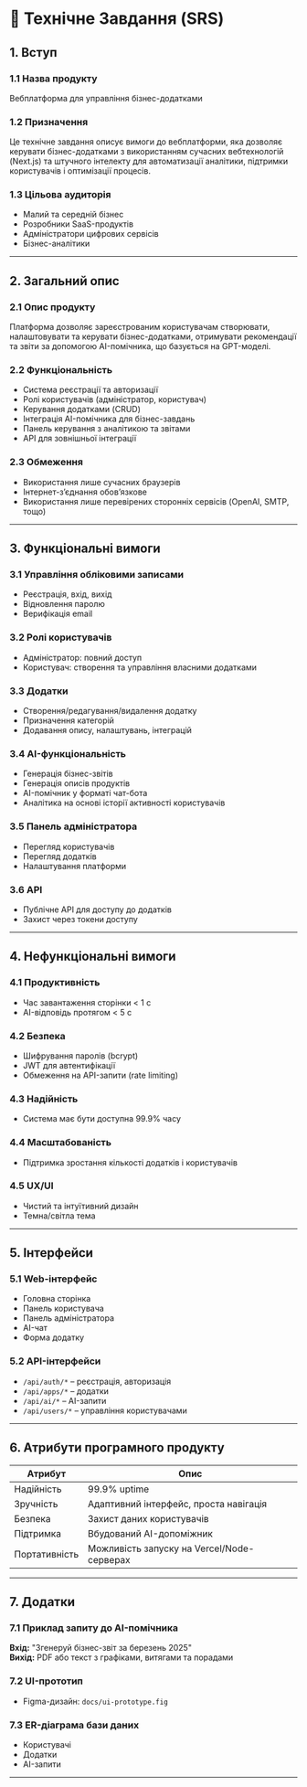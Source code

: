 # 📄 Технічне Завдання (SRS)

## 1. Вступ

### 1.1 Назва продукту
Вебплатформа для управління бізнес-додатками

### 1.2 Призначення
Це технічне завдання описує вимоги до вебплатформи, яка дозволяє керувати бізнес-додатками з використанням сучасних вебтехнологій (Next.js) та штучного інтелекту для автоматизації аналітики, підтримки користувачів і оптимізації процесів.

### 1.3 Цільова аудиторія
- Малий та середній бізнес
- Розробники SaaS-продуктів
- Адміністратори цифрових сервісів
- Бізнес-аналітики

---

## 2. Загальний опис

### 2.1 Опис продукту
Платформа дозволяє зареєстрованим користувачам створювати, налаштовувати та керувати бізнес-додатками, отримувати рекомендації та звіти за допомогою AI-помічника, що базується на GPT-моделі.

### 2.2 Функціональність
- Система реєстрації та авторизації
- Ролі користувачів (адміністратор, користувач)
- Керування додатками (CRUD)
- Інтеграція AI-помічника для бізнес-завдань
- Панель керування з аналітикою та звітами
- API для зовнішньої інтеграції

### 2.3 Обмеження
- Використання лише сучасних браузерів
- Інтернет-з’єднання обов’язкове
- Використання лише перевірених сторонніх сервісів (OpenAI, SMTP, тощо)

---

## 3. Функціональні вимоги

### 3.1 Управління обліковими записами
- Реєстрація, вхід, вихід
- Відновлення паролю
- Верифікація email

### 3.2 Ролі користувачів
- Адміністратор: повний доступ
- Користувач: створення та управління власними додатками

### 3.3 Додатки
- Створення/редагування/видалення додатку
- Призначення категорій
- Додавання опису, налаштувань, інтеграцій

### 3.4 AI-функціональність
- Генерація бізнес-звітів
- Генерація описів продуктів
- AI-помічник у форматі чат-бота
- Аналітика на основі історії активності користувачів

### 3.5 Панель адміністратора
- Перегляд користувачів
- Перегляд додатків
- Налаштування платформи

### 3.6 API
- Публічне API для доступу до додатків
- Захист через токени доступу

---

## 4. Нефункціональні вимоги

### 4.1 Продуктивність
- Час завантаження сторінки < 1 с
- AI-відповідь протягом < 5 с

### 4.2 Безпека
- Шифрування паролів (bcrypt)
- JWT для автентифікації
- Обмеження на API-запити (rate limiting)

### 4.3 Надійність
- Система має бути доступна 99.9% часу

### 4.4 Масштабованість
- Підтримка зростання кількості додатків і користувачів

### 4.5 UX/UI
- Чистий та інтуїтивний дизайн
- Темна/світла тема

---

## 5. Інтерфейси

### 5.1 Web-інтерфейс
- Головна сторінка
- Панель користувача
- Панель адміністратора
- AI-чат
- Форма додатку

### 5.2 API-інтерфейси
- `/api/auth/*` – реєстрація, авторизація
- `/api/apps/*` – додатки
- `/api/ai/*` – AI-запити
- `/api/users/*` – управління користувачами

---

## 6. Атрибути програмного продукту

| Атрибут        | Опис                                       |
|----------------|--------------------------------------------|
| Надійність     | 99.9% uptime                               |
| Зручність      | Адаптивний інтерфейс, проста навігація     |
| Безпека        | Захист даних користувачів                  |
| Підтримка      | Вбудований AI-допоміжник                   |
| Портативність  | Можливість запуску на Vercel/Node-серверах|

---

## 7. Додатки

### 7.1 Приклад запиту до AI-помічника
**Вхід:** "Згенеруй бізнес-звіт за березень 2025"  
**Вихід:** PDF або текст з графіками, витягами та порадами

### 7.2 UI-прототип
- Figma-дизайн: `docs/ui-prototype.fig`

### 7.3 ER-діаграма бази даних
- Користувачі
- Додатки
- AI-запити

---


